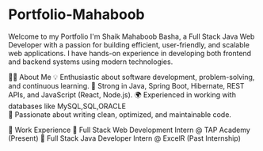 # Portfolio-Mahaboob

  Welcome to my Portfolio I'm Shaik Mahaboob Basha, a Full Stack Java Web Developer with a passion for building efficient, user-friendly, and scalable web applications. 
I have hands-on experience in developing both frontend and backend systems using modern technologies.


👨‍💻 About Me
💡 Enthusiastic about software development, problem-solving, and continuous learning.
🎯 Strong in Java, Spring Boot, Hibernate, REST APIs, and JavaScript (React, Node.js).
🌍 Experienced in working with databases like MySQL,SQL,ORACLE  
🔧 Passionate about writing clean, optimized, and maintainable code.


📌 Work Experience
🏢 Full Stack Web Development Intern @ TAP Academy (Present)
🏢 Full Stack Java Developer Intern @ ExcelR (Past Internship)

